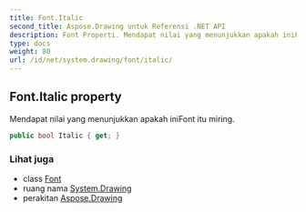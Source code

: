 ```yaml
---
title: Font.Italic
second_title: Aspose.Drawing untuk Referensi .NET API
description: Font Properti. Mendapat nilai yang menunjukkan apakah iniFont itu miring.
type: docs
weight: 80
url: /id/net/system.drawing/font/italic/
---
```

## Font.Italic property

Mendapat nilai yang menunjukkan apakah iniFont itu miring.

```csharp
public bool Italic { get; }
```

### Lihat juga

* class [Font](../)
* ruang nama [System.Drawing](../../font/)
* perakitan [Aspose.Drawing](../../../)


